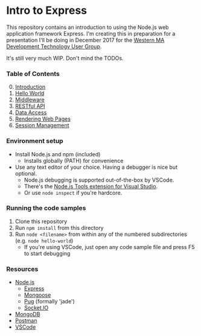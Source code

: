 # Intro to Express
This repository contains an introduction to using the Node.js web application framework Express. I'm creating this in preparation for a presentation I'll be doing in December 2017 for the [Western MA Development Technology User Group](https://www.meetup.com/Western-Mass-Development-Technology-Users-Group/).

It's still very much WIP. Don't mind the TODOs.

### Table of Contents
0. [Introduction](/0-intro/readme.md)
1. [Hello World](/1-hello-world/readme.md)
1. [Middleware](/2-middleware/readme.md)
1. [RESTful API](/3-api/readme.md)
1. [Data Access](/4-data-access/readme.md)
1. [Rendering Web Pages](/5-rendering-pages/readme.md)
1. [Session Management](/6-sessions/readme.md)

### Environment setup
- Install Node.js and npm (included)
  - Installs globally (PATH) for convenience
- Use any text editor of your choice. Having a debugger is nice but optional.
  - Node.js debugging is supported out-of-the-box by VSCode.
  - There's the [Node.js Tools extension for Visual Studio](https://www.visualstudio.com/vs/node-js/).
  - Or use `node inspect` if you're hardcore.

### Running the code samples
1. Clone this repository
1. Run `npm install` from this directory
1. Run `node <filename>` from within any of the numbered subdirectories (e.g. `node hello-world`)
   - If you're using VSCode, just open any code sample file and press F5 to start debugging

### Resources
- [Node.js](https://nodejs.org)
    - [Express](https://expressjs.com)
    - [Mongoose](http://mongoosejs.com)
    - [Pug](https://pugjs.org) (formally 'jade')
    - [Socket.IO](https://socket.io)
- [MongoDB](https://www.mongodb.com)
- [Postman](https://www.getpostman.com)
- [VSCode](https://code.visualstudio.com)
